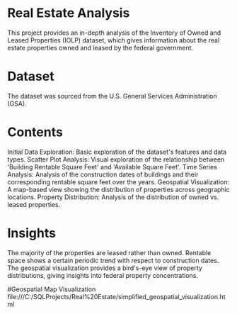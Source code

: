 # Real Estate Analysis
This project provides an in-depth analysis of the Inventory of Owned and Leased Properties (IOLP) dataset, which gives information about the real estate properties owned and leased by the federal government.

# Dataset
The dataset was sourced from the U.S. General Services Administration (GSA).

# Contents
Initial Data Exploration: Basic exploration of the dataset's features and data types.
Scatter Plot Analysis: Visual exploration of the relationship between 'Building Rentable Square Feet' and 'Available Square Feet'.
Time Series Analysis: Analysis of the construction dates of buildings and their corresponding rentable square feet over the years.
Geospatial Visualization: A map-based view showing the distribution of properties across geographic locations.
Property Distribution: Analysis of the distribution of owned vs. leased properties.

# Insights
The majority of the properties are leased rather than owned.
Rentable space shows a certain periodic trend with respect to construction dates.
The geospatial visualization provides a bird's-eye view of property distributions, giving insights into federal property concentrations.

#Geospatial Map Visualization
file:///C:/SQLProjects/Real%20Estate/simplified_geospatial_visualization.html
